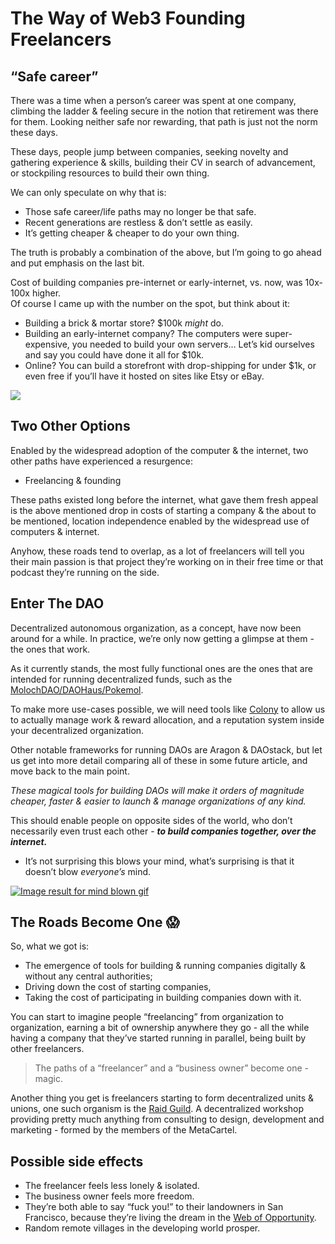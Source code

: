 ﻿
# The Way of Web3 Founding Freelancers

## **“Safe career”**

There was a time when a person’s career was spent at one company, climbing the ladder & feeling secure in the notion that retirement was there for them. Looking neither safe nor rewarding, that path is just not the norm these days.

These days, people jump between companies, seeking novelty and gathering experience & skills, building their CV in search of advancement, or stockpiling resources to build their own thing.

We can only speculate on why that is:

-   Those safe career/life paths may no longer be that safe.
-   Recent generations are restless & don’t settle as easily.
-   It’s getting cheaper & cheaper to do your own thing.
    

The truth is probably a combination of the above, but I’m going to go ahead and put emphasis on the last bit.

Cost of building companies pre-internet or early-internet, vs. now, was 10x-100x higher.  
Of course I came up with the number on the spot, but think about it:

-   Building a brick & mortar store? $100k _might_ do.
-   Building an early-internet company? The computers were super-expensive, you needed to build your own servers… Let’s kid ourselves and say you could have done it all for $10k.
-   Online? You can build a storefront with drop-shipping for under $1k, or even free if you’ll have it hosted on sites like Etsy or eBay.
    

[![](https://cdn.substack.com/image/fetch/w_1456,c_limit,f_auto,q_auto:good/https%3A%2F%2Fbucketeer-e05bbc84-baa3-437e-9518-adb32be77984.s3.amazonaws.com%2Fpublic%2Fimages%2F7b0a2888-53a3-4f2d-8dbf-921c83337517_1200x841.jpeg)](https://cdn.substack.com/image/fetch/c_limit,f_auto,q_auto:good/https%3A%2F%2Fbucketeer-e05bbc84-baa3-437e-9518-adb32be77984.s3.amazonaws.com%2Fpublic%2Fimages%2F7b0a2888-53a3-4f2d-8dbf-921c83337517_1200x841.jpeg)

## **Two Other Options**

Enabled by the widespread adoption of the computer & the internet, two other paths have experienced a resurgence:

-   Freelancing & founding
    

These paths existed long before the internet, what gave them fresh appeal is the above mentioned drop in costs of starting a company & the about to be mentioned, location independence enabled by the widespread use of computers & internet.

Anyhow, these roads tend to overlap, as a lot of freelancers will tell you their main passion is that project they’re working on in their free time or that podcast they’re running on the side.

## **Enter The DAO**

Decentralized autonomous organization, as a concept, have now been around for a while. In practice, we’re only now getting a glimpse at them - the ones that work.

As it currently stands, the most fully functional ones are the ones that are intended for running decentralized funds, such as the [MolochDAO/DAOHaus/Pokemol](https://medium.com/odyssy/one-pokemol-to-rule-them-all-adb65129953e).

To make more use-cases possible, we will need tools like [Colony](https://colony.io/) to allow us to actually manage work & reward allocation, and a reputation system inside your decentralized organization.

Other notable frameworks for running DAOs are Aragon & DAOstack, but let us get into more detail comparing all of these in some future article, and move back to the main point.

_These magical tools for building DAOs will make it orders of magnitude cheaper, faster & easier to launch & manage organizations of any kind._

This should enable people on opposite sides of the world, who don’t necessarily even trust each other - _**to build companies together, over the internet.**_

-   It’s not surprising this blows your mind, what’s surprising is that it doesn’t blow _everyone’s_ mind.
    

[![Image result for mind blown gif](https://cdn.substack.com/image/fetch/w_1456,c_limit,f_auto,q_auto:good,fl_lossy/https%3A%2F%2Fbucketeer-e05bbc84-baa3-437e-9518-adb32be77984.s3.amazonaws.com%2Fpublic%2Fimages%2F60958cad-f595-4c5d-b6dc-8faead414d69_350x233.gif)](https://cdn.substack.com/image/fetch/c_limit,f_auto,q_auto:good/https%3A%2F%2Fbucketeer-e05bbc84-baa3-437e-9518-adb32be77984.s3.amazonaws.com%2Fpublic%2Fimages%2F60958cad-f595-4c5d-b6dc-8faead414d69_350x233.gif)

## **The Roads Become One 😱**

So, what we got is:

-   The emergence of tools for building & running companies digitally & without any central authorities;
-   Driving down the cost of starting companies,
-   Taking the cost of participating in building companies down with it.
    

You can start to imagine people “freelancing” from organization to organization, earning a bit of ownership anywhere they go - all the while having a company that they’ve started running in parallel, being built by other freelancers.

> The paths of a “freelancer” and a “business owner” become one - magic.

Another thing you get is freelancers starting to form decentralized units & unions, one such organism is the [Raid Guild](https://raidguild.org/). A decentralized workshop providing pretty much anything from consulting to design, development and marketing - formed by the members of the MetaCartel.

## **Possible side effects**

-   The freelancer feels less lonely & isolated.
-   The business owner feels more freedom.
-   They’re both able to say “fuck you!” to their landowners in San Francisco, because they’re living the dream in the [Web of Opportunity](https://metagame.substack.com/p/narrative-2-the-web-of-opportunity).
-   Random remote villages in the developing world prosper.
